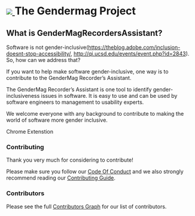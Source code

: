 
<h1>
  <a href="http://gendermag.org" title="Gendermag">
    <img src="http://gendermag.org/images/rsz_profile_pic.png">
  </a>
  The Gendermag Project
</h1>




## What is GenderMagRecordersAssistant?

Software is not gender-inclusive(https://theblog.adobe.com/inclusion-doesnt-stop-accessibility/, http://qi.ucsd.edu/events/event.php?id=2843).  So, how can we address that?  

If you want to help make software gender-inclusive, one way is to contribute to the GenderMag Recorder’s Assistant. 

The GenderMag Recorder’s Assistant is one tool to identify gender-inclusiveness issues in software. It is easy to use and can be used by software engineers to management to usability experts.

We welcome everyone with any background to contribute to making the world of software more gender inclusive.
    

Chrome Extenstion



### Contributing

Thank you very much for considering to contribute!

Please make sure you follow our [Code Of Conduct]() and we also strongly recommend reading our [Contributing Guide](https://github.com/mendezc1/GenderMagRecordersAssistant/blob/master/Contributing.MD).


### Contributors


Please see the full
[Contributors Graph](https://github.com/mendezc1/GenderMagRecordersAssistant/graphs/contributors) for our
list of contributors.




